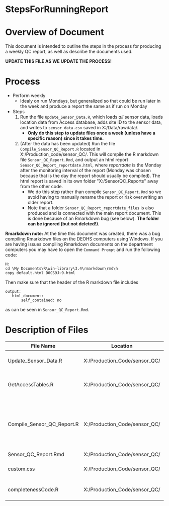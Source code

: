 StepsForRunningReport
================

Overview of Document
====================

This document is intended to outline the steps in the process for producing a weekly QC report, as well as describe the documents used.

**UPDATE THIS FILE AS WE UPDATE THE PROCESS!**

Process
=======

-   Perform weekly
    -   Idealy on run Mondays, but generalized so that could be run later in the week and produce a report the same as if run on Monday
-   Steps
    1.  Run the file `Update_Sensor_Data.R`, which loads *all* sensor data, loads location data from Access database, adds site ID to the sensor data, and writes to `sensor_data.csv` saved in X:/Data/rawdata/.  
        -  **Only do this step to update files once a week (unless have a specific reason) since it takes time.**
    2.  (After the data has been updated) Run the file `Compile_Sensor_QC_Report.R` located in X:/Production\_code/sensor\_QC/.  This will compile the R markdown file `Sensor_QC_Report.Rmd`, and output an html report `Sensor_QC_Report_reportdate.html`, where *reportdate* is the Monday after the monitoring interval of the report (Monday was chosen because that is the day the report should usually be compiled).  The html report is saved in its own folder "X:/SensorQC_Reports" away from the other code.
        -  We do this step rather than compile `Sensor_QC_Report.Rmd` so we avoid having to manually rename the report or risk overwriting an older report.
        -  Note that a folder `Sensor_QC_Report_reportdate_files` is also produced and is connected with the main report document.  This is done because of an Rmarkdown bug (see below).  **The folder can be ignored (but not deleted!).**
        
**Rmarkdown note:** At the time this document was created, there was a bug compiling Rmarkdown files on the DEOHS computers using Windows.  If you are having issues compiling Rmarkdown documents on the department computers you may have to open the `Command Prompt` and run the following code: 
```
H:
cd \My Documents\R\win-library\3.4\rmarkdown\rmd\h
copy default.html D0CS9J~9.html
```
 Then make sure that the header of the R markdown file includes 
 ```
output:
    html_document:
        self_contained: no
```
 as can be seen in `Sensor_QC_Report.Rmd`.
    
Description of Files
====================

<table>
<colgroup>
<col width="25%" />
<col width="35%" />
<col width="38%" />
</colgroup>
<thead>
<tr class="header">
<th>File Name</th>
<th>Location</th>
<th>Description</th>
</tr>
</thead>
<tbody>
<tr class="odd">
<td>Update_Sensor_Data.R</td>
<td>X:/Production_Code/sensor_QC/</td>
<td>Download all sensor and location data, merge, and write to csv</td>
</tr>
<tr class="even">
<td>GetAccessTables.R</td>
<td>X:/Production_Code/sensor_QC/</td>
<td>Script to get location data from Access Database (required to run "Update_Sensor_Data.R")</td>
</tr>
<tr class="odd">
<td>Compile_Sensor_QC_Report.R</td>
<td>X:/Production_Code/sensor_QC/</td>
<td>Runs "Sensor_QC_Report.Rmd" but outputs a file with the report date in the filename (to avoid manually renaming each week when compiling the report). </td>
</tr>
<tr class="even">
<td>Sensor_QC_Report.Rmd</td>
<td>X:/Production_Code/sensor_QC/</td>
<td>Produces the html report</td>
</tr>
<tr class="odd">
<td>custom.css</td>
<td>X:/Production_Code/sensor_QC/</td>
<td>css file that adds a floating table of contents to the report</td>
</tr>
<tr class="even">
<td>completenessCode.R</td>
<td>X:/Production_Code/sensor_QC/</td>
<td>Contains functions for completeness used in report</td>
</tr>
</tbody>
</table>
